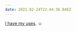 ```yaml
---
date: 2021-02-24T22:44:36.846Z
---
```


[I have my uses](https://twitter.com/HelenWelshHelen/status/1364703358410502144). ☺️
